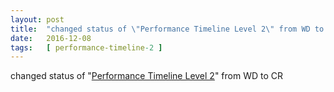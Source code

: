 ```yaml
---
layout: post
title:  "changed status of \"Performance Timeline Level 2\" from WD to CR"
date:   2016-12-08
tags:   [ performance-timeline-2 ]
---
```


changed status of "[Performance Timeline Level 2](/spec/performance-timeline-2)" from WD to CR

